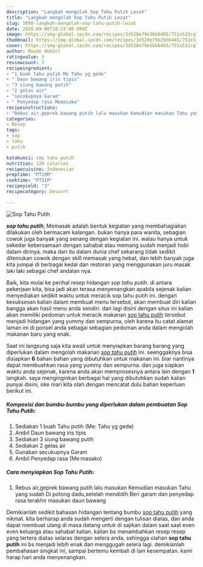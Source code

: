 ```yaml
---
description: "Langkah mengolah Sop Tahu Putih Lezat"
title: "Langkah mengolah Sop Tahu Putih Lezat"
slug: 1698-langkah-mengolah-sop-tahu-putih-lezat
date: 2020-09-06T18:23:08.099Z
image: https://img-global.cpcdn.com/recipes/3d528e79e2bb6465/751x532cq70/sop-tahu-putih-foto-resep-utama.jpg
thumbnail: https://img-global.cpcdn.com/recipes/3d528e79e2bb6465/751x532cq70/sop-tahu-putih-foto-resep-utama.jpg
cover: https://img-global.cpcdn.com/recipes/3d528e79e2bb6465/751x532cq70/sop-tahu-putih-foto-resep-utama.jpg
author: Maude Abbott
ratingvalue: 3
reviewcount: 7
recipeingredient:
- "1 buah Tahu putih Me Tahu yg gede"
- " Daun bawang iris tipis"
- "3 siung bawang putih"
- "2 gelas air"
- "secukupnya Garam"
- " Penyedap rasa Memasako"
recipeinstructions:
- "Rebus air,geprek bawang putih lalu masukan Kemudian masukan Tahu yang sudah Di potong dadu,setelah mendidih Beri garam dan penyedap rasa terakhir masukan daun bawang"
categories:
- Resep
tags:
- sop
- tahu
- putih

katakunci: sop tahu putih 
nutrition: 128 calories
recipecuisine: Indonesian
preptime: "PT19M"
cooktime: "PT31M"
recipeyield: "3"
recipecategory: Dessert

---
```



![Sop Tahu Putih](https://img-global.cpcdn.com/recipes/3d528e79e2bb6465/751x532cq70/sop-tahu-putih-foto-resep-utama.jpg)

<b><i>sop tahu putih</i></b>, Memasak adalah bentuk kegiatan yang membahagiakan dilakukan oleh bermacam kalangan. bukan hanya para wanita, sebagian cowok juga banyak yang senang dengan kegiatan ini. walau hanya untuk sekedar kebersamaan dengan sahabat atau memang sudah menjadi hobi dalam dirinya. maka dari itu dalam dunia chef sekarang tidak sedikit ditemukan cowok dengan skill memasak yang hebat, dan lebih banyak juga kita jumpai di berbagai kedai dan restoran yang menggunakan juru masak laki laki sebagai chef andalan nya.



Baik, kita mulai ke perihal resep hidangan <i>sop tahu putih</i>. di antara pekerjaan kita, bisa jadi akan terasa menyenangkan apabila sejenak kalian menyediakan sedikit waktu untuk meracik sop tahu putih ini. dengan kesuksesan kalian dalam membuat menu tersebut, akan membuat diri kalian bangga akan hasil menu anda sendiri. dan lagi disini dengan situs ini kalian akan memiliki pedoman untuk meracik makanan <u>sop tahu putih</u> tersebut menjadi hidangan yang yummy dan sempurna, oleh karena itu catat alamat laman ini di ponsel anda sebagai sebagian pedoman anda dalam mengolah makanan baru yang enak.


Saat ini langsung saja kita awali untuk menyiapkan barang barang yang diperlukan dalam mengolah makanan <u><i>sop tahu putih</i></u> ini. seenggaknya bisa disiapkan <b>6</b> bahan bahan yang dibutuhkan untuk makanan ini. biar nantinya dapat membuahkan rasa yang yummy dan sempurna. dan juga siapkan waktu anda sejenak, karena anda akan memprosesnya antara lain dengan <b>1</b> langkah. saya menginginkan berbagai hal yang dibutuhkan sudah kalian punyai disini, oke mari kita olah dengan mencatat dulu bahan keperluan berikut ini.

<!--inarticleads1-->

##### Komposisi dan bumbu-bumbu yang diperlukan dalam pembuatan Sop Tahu Putih:

1. Sediakan 1 buah Tahu putih (Me: Tahu yg gede)
1. Ambil  Daun bawang iris tipis
1. Sediakan 3 siung bawang putih
1. Sediakan 2 gelas air
1. Gunakan secukupnya Garam
1. Ambil  Penyedap rasa (Me:masako)




<!--inarticleads2-->

##### Cara menyiapkan Sop Tahu Putih:

1. Rebus air,geprek bawang putih lalu masukan Kemudian masukan Tahu yang sudah Di potong dadu,setelah mendidih Beri garam dan penyedap rasa terakhir masukan daun bawang




Demikianlah sedikit bahasan hidangan tentang bumbu <u>sop tahu putih</u> yang nikmat. kita berharap anda sudah mengerti dengan tulisan diatas, dan anda dapat membuat ulang di masa datang untuk di sajikan dalam saat saat even even keluarga atau sahabat kalian. kalian bs menambahkan resep resep yang tertera diatas selaras dengan selera anda, sehingga olahan <b>sop tahu putih</b> ini bs menjadi lebih enak dan menggugah selera lagi. demikianlah pembahasan singkat ini, sampai bertemu kembali di lain kesempatan. kami harap hari anda menyenangkan.
